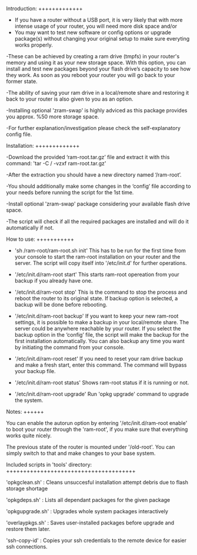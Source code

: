 Introduction:
+++++++++++++

- If you have a router without a USB port, it is very likely that with more intense usage of your router, you will need more disk space
and/or
- You may want to test new software or config options or upgrade package(s) without changing your original setup to make sure everyting works properly.

-These can be achieved by creating a ram drive (tmpfs) in your router's memory and using it as your new storage space. With this option, you can install 
and test new packages beyond your flash drive’s capacity to see how they work. As soon as you reboot your router you will go back to your former state.

-The ability of saving your ram drive in a local/remote share and restoring it back to your router is also given to you as an option.

-Installing optional 'zram-swap' is highly adviced as this package provides you approx. %50 more storage space.

-For further explanation/investigation please check the self-explanatory config file.


Installation:
+++++++++++++

-Download the provided ‘ram-root.tar.gz’ file and extract it with this command: 'tar -C / -vzxf ram-root.tar.gz'

-After the extraction you should have a new directory named ‘/ram-root’.

-You should additionally make some changes in the ‘config’ file according to your needs before running the script for the 1st time.

-Install optional 'zram-swap' package considering your available flash drive space.

-The script will check if all the required packages are installed and will do it automatically if not.


How to use:
+++++++++++

- 'sh /ram-root/ram-root.sh init'
This has to be run for the first time from your console to start the ram-root installation on your router and the server.
The script will copy itself into '/etc/init.d' for further operations.

- '/etc/init.d/ram-root start'
This starts ram-root opereation from your backup if you already have one.

- '/etc/init.d/ram-root stop'
This is the command to stop the process and reboot the router to its original state.
If backup option is selected, a backup will be done before rebooting.

- '/etc/init.d/ram-root backup'
If you want to keep your new ram-root settings, it is possible to make a backup in your local/remote share.
The server could be anywhere reachable by your router.
If you select the backup option in the ‘config’ file, the script will make the backup for the first installation automatically.
You can also backup any time you want by initiating the command from your console.

- '/etc/init.d/ram-root reset'
If you need to reset your ram drive backup and make a fresh start, enter this command. The command will bypass your backup file.

- '/etc/init.d/ram-root status'
Shows ram-root status if it is running or not.

- '/etc/init.d/ram-root upgrade'
Run 'opkg upgrade' command to upgrade the system.


Notes:
++++++

You can enable the autorun option by entering '/etc/init.d/ram-root enable' to boot your router through the 'ram-root',
if you make sure that everything works quite nicely.

The previous state of the router is mounted under '/old-root'. You can simply switch to that and make changes to your base system.


Included scripts in 'tools' directory:
++++++++++++++++++++++++++++++++++++++

'opkgclean.sh'   : Cleans unsuccesful installation attempt debris due to flash storage shortage

'opkgdeps.sh'    : Lists all dependant packages for the given package

'opkgupgrade.sh' : Upgrades whole system packages interactively

'overlaypkgs.sh' : Saves user-installed packages before upgrade and restore them later.

'ssh-copy-id'    : Copies your ssh credentials to the remote device for easier ssh connections.
